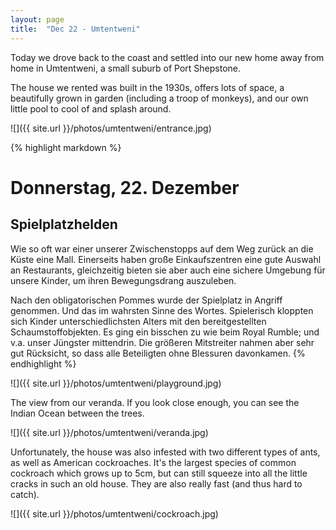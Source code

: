 ```yaml
---
layout: page
title:  "Dec 22 - Umtentweni"
---
```


Today we drove back to the coast and settled into our new home away from home in Umtentweni, a small suburb of Port Shepstone.

The house we rented was built in the 1930s, offers lots of space, a beautifully grown in garden (including a troop of monkeys), and our own little pool to cool of and splash around.

![]({{ site.url }}/photos/umtentweni/entrance.jpg)

{% highlight markdown %}
# Donnerstag, 22. Dezember
## Spielplatzhelden

Wie so oft war einer unserer Zwischenstopps auf dem Weg zurück an die Küste eine Mall. Einerseits haben große Einkaufszentren eine gute Auswahl an Restaurants, gleichzeitig bieten sie aber auch eine sichere Umgebung für unsere Kinder, um ihren Bewegungsdrang auszuleben.

Nach den obligatorischen Pommes wurde der Spielplatz in Angriff genommen. Und das im wahrsten Sinne des Wortes. Spielerisch kloppten sich Kinder unterschiedlichsten Alters mit den bereitgestellten Schaumstoffobjekten. Es ging ein bisschen zu wie beim Royal Rumble; und v.a. unser Jüngster mittendrin. Die größeren Mitstreiter nahmen aber sehr gut Rücksicht, so dass alle Beteiligten ohne Blessuren davonkamen.
{% endhighlight %}

![]({{ site.url }}/photos/umtentweni/playground.jpg)

The view from our veranda. If you look close enough, you can see the Indian Ocean between the trees.

![]({{ site.url }}/photos/umtentweni/veranda.jpg)

Unfortunately, the house was also infested with two different types of ants, as well as American cockroaches. It's the largest species of common cockroach which grows up to 5cm, but can still squeeze into all the little cracks in such an old house. They are also really fast (and thus hard to catch).

![]({{ site.url }}/photos/umtentweni/cockroach.jpg)
